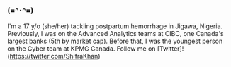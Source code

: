 ### (=^･^=)

I'm a 17 y/o (she/her) tackling postpartum hemorrhage in Jigawa, Nigeria. Previously, I was on the Advanced Analytics teams at CIBC, one Canada's largest banks (5th by market cap). Before that, I was the youngest person on the Cyber team at KPMG Canada. Follow me on [Twitter]!(https://twitter.com/ShifraKhan)
